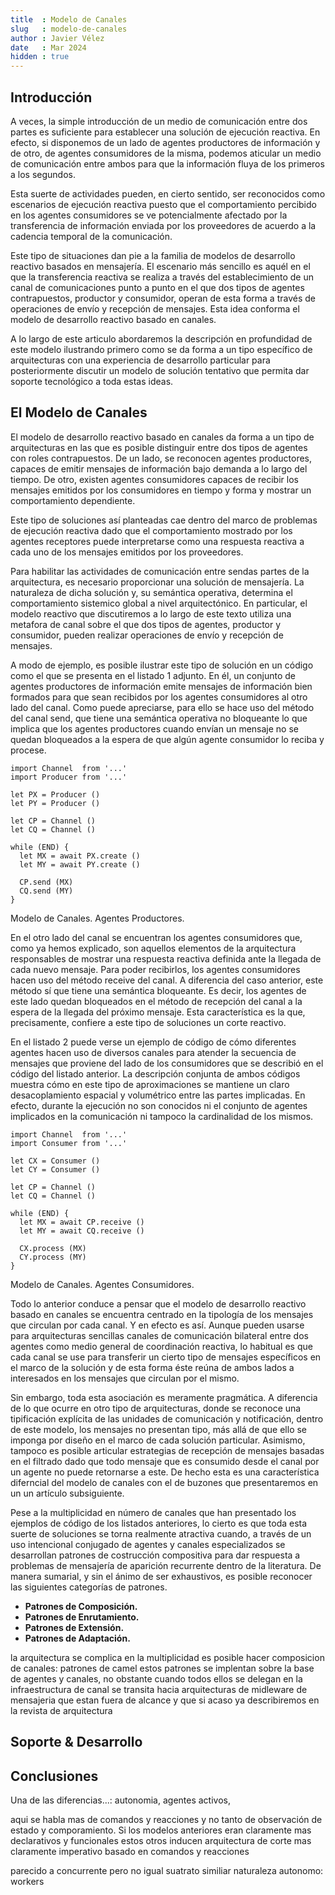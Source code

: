 ```yaml
---
title  : Modelo de Canales
slug   : modelo-de-canales
author : Javier Vélez
date   : Mar 2024
hidden : true
---
```


## Introducción

A veces, la simple introducción de un medio de comunicación entre dos partes es suficiente para establecer una solución de ejecución reactiva. En efecto, si disponemos de un lado de agentes productores de información y de otro, de agentes consumidores de la misma, podemos aticular un medio de comunicación entre ambos para que la información fluya de los primeros a los segundos.

Esta suerte de actividades pueden, en cierto sentido, ser reconocidos como escenarios de ejecución reactiva puesto que el comportamiento percibido en los agentes consumidores se ve potencialmente afectado por la transferencia de información enviada por los proveedores de acuerdo a la cadencia temporal de la comunicación.

Este tipo de situaciones dan pie a la familia de modelos de desarrollo reactivo basados en mensajería. El escenario más sencillo es aquél en el que la transferencia reactiva se realiza a través del establecimiento de un canal de comunicaciones punto a punto en el que dos tipos de agentes contrapuestos, productor y consumidor, operan de esta forma a través de operaciones de envío y recepción de mensajes. Esta idea conforma el modelo de desarrollo reactivo basado en canales.

A lo largo de este articulo abordaremos la descripción en profundidad de este modelo ilustrando primero como se da forma a un tipo específico de arquitecturas con una experiencia de desarrollo particular para posteriormente discutir un modelo de solución tentativo que permita dar soporte tecnológico a toda estas ideas. 

## El Modelo de Canales

El modelo de desarrollo reactivo basado en canales da forma a un tipo de arquitecturas en las que es posible distinguir entre dos tipos de agentes con roles contrapuestos. De un lado, se reconocen agentes productores, capaces de emitir mensajes de información bajo demanda a lo largo del tiempo. De otro, existen agentes consumidores capaces de recibir los mensajes emitidos por los consumidores en tiempo y forma y mostrar un comportamiento dependiente.

Este tipo de soluciones así planteadas cae dentro del marco de problemas de ejecución reactiva dado que el comportamiento mostrado por los agentes receptores puede interpretarse como una respuesta reactiva a cada uno de los mensajes emitidos por los proveedores.

Para habilitar las actividades de comunicación entre sendas partes de la arquitectura, es necesario proporcionar una solución de mensajería. La naturaleza de dicha solución y, su semántica operativa, determina el comportamiento sistemico global a nivel arquitectónico. En particular, el modelo reactivo que discutiremos a lo largo de este texto utiliza una metafora de canal sobre el que dos tipos de agentes, productor y consumidor, pueden realizar operaciones de envío y recepción de mensajes.

A modo de ejemplo, es posible ilustrar este tipo de solución en un código como el que se presenta en el listado 1 adjunto. En él, un conjunto de agentes productores de información emite mensajes de información bien formados para que sean recibidos por los agentes consumidores al otro lado del canal. Como puede apreciarse, para ello se hace uso del método del canal send, que tiene una semántica operativa no bloqueante lo que implica que los agentes productores cuando envían un mensaje no se quedan bloqueados a la espera de que algún agente consumidor lo reciba y procese.

```
import Channel  from '...'
import Producer from '...'

let PX = Producer ()
let PY = Producer ()

let CP = Channel ()
let CQ = Channel ()

while (END) {
  let MX = await PX.create ()
  let MY = await PY.create ()

  CP.send (MX)
  CQ.send (MY)
}
```
<div class="listing">Modelo de Canales. Agentes Productores.</div>

En el otro lado del canal se encuentran los agentes consumidores que, como ya hemos explicado, son aquellos elementos de la arquitectura responsables de mostrar una respuesta reactiva definida ante la llegada de cada nuevo mensaje. Para poder recibirlos, los agentes consumidores hacen uso del método receive del canal. A diferencia del caso anterior, este método sí que tiene una semántica bloqueante. Es decir, los agentes de este lado quedan bloqueados en el método de recepción del canal a la espera de la llegada del próximo mensaje. Esta característica es la que, precisamente, confiere a este tipo de soluciones un corte reactivo.

En el listado 2 puede verse un ejemplo de código de cómo diferentes agentes hacen uso de diversos canales para atender la secuencia de mensajes que proviene del lado de los consumidores que se describió en el código del listado anterior. La descripción conjunta de ambos códigos muestra cómo en este tipo de aproximaciones se mantiene un claro desacoplamiento espacial y volumétrico entre las partes implicadas. En efecto, durante la ejecución no son conocidos ni el conjunto de agentes implicados en la comunicación ni tampoco la cardinalidad de los mismos. 

```
import Channel  from '...'
import Consumer from '...'

let CX = Consumer ()
let CY = Consumer ()

let CP = Channel ()
let CQ = Channel ()

while (END) {
  let MX = await CP.receive ()
  let MY = await CQ.receive ()

  CX.process (MX)
  CY.process (MY)
}
```
<div class="listing">Modelo de Canales. Agentes Consumidores.</div>

Todo lo anterior conduce a pensar que el modelo de desarrollo reactivo basado en canales se encuentra centrado en la tipología de los mensajes que circulan por cada canal. Y en efecto es así. Aunque pueden usarse para arquitecturas sencillas canales de comunicación bilateral entre dos agentes como medio general de coordinación reactiva, lo habitual es que cada canal se use para transferir un cierto tipo de mensajes específicos en el marco de la solución y de esta forma éste reúna de ambos lados a interesados en los mensajes que circulan por el mismo. 

Sin embargo, toda esta asociación es meramente pragmática. A diferencia de lo que ocurre en otro tipo de arquitecturas, donde se reconoce una tipificación explícita de las unidades de comunicación y notificación, dentro de este modelo, los mensajes no presentan tipo, más allá de que ello se imponga por diseño en el marco de cada solución particular. Asimismo, tampoco es posible articular estrategias de recepción de mensajes basadas en el filtrado dado que todo mensaje que es consumido desde el canal por un agente no puede retornarse a este. De hecho esta es una característica diferncial del modelo de canales con el de buzones que presentaremos en un un artículo subsiguiente. 

Pese a la multiplicidad en número de canales que han presentado los ejemplos de código de los listados anteriores, lo cierto es que toda esta suerte de soluciones se torna realmente atractiva cuando, a través de un uso intencional conjugado de agentes y canales especializados se desarrollan patrones de costrucción compositiva para dar respuesta a problemas de mensajería de aparición recurrente dentro de la literatura. De manera sumarial, y sin el ánimo de ser exhaustivos, es posible reconocer las siguientes categorías de patrones.

- **Patrones de Composición.**
- **Patrones de Enrutamiento.**
- **Patrones de Extensión.**
- **Patrones de Adaptación.**




la arquitectura se complica en la multiplicidad
es posible hacer composicion de canales: patrones de camel
estos patrones se implentan sobre la  base de agentes y canales, no obstante cuando todos ellos se delegan en la infraestructura de canal se transita hacia arquitecturas de midleware de mensajeria que estan fuera de alcance y que si acaso ya describiremos en la revista de arquitectura



## Soporte & Desarrollo



## Conclusiones

Una de las diferencias...: autonomia, agentes activos,

aqui se habla mas de comandos y reacciones y no tanto de observación de estado y comporamiento. Si los modelos anteriores eran claramente mas declarativos y funcionales estos otros inducen arquitectura de corte mas claramente imperativo basado en comandos y reacciones

parecido a concurrente pero no igual
suatrato similiar
naturaleza autonomo: workers

